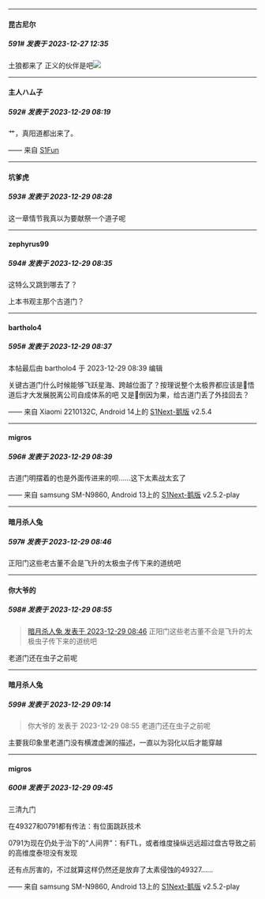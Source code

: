 
*****

####  昆古尼尔  
##### 591#       发表于 2023-12-27 12:35

土狼都来了 正义的伙伴是吧<img src="https://static.saraba1st.com/image/smiley/face2017/039.png" referrerpolicy="no-referrer">


*****

####  主人ハム子  
##### 592#       发表于 2023-12-29 08:19

艹，真阳道都出来了。

—— 来自 [S1Fun](https://s1fun.koalcat.com)


*****

####  坑爹虎  
##### 593#       发表于 2023-12-29 08:28

这一章情节我真以为要献祭一个道子呢


*****

####  zephyrus99  
##### 594#       发表于 2023-12-29 08:35

这特么又跳到哪去了？

上本书观主那个古道门？

*****

####  bartholo4  
##### 595#       发表于 2023-12-29 08:37

 本帖最后由 bartholo4 于 2023-12-29 08:39 编辑 

关键古道门什么时候能够飞跃星海、跨越位面了？按理说整个太极界都应该是🍊悟道后才大发展脱离公司自成体系的吧
又是🍊倒因为果，给古道门丢了外挂回去？

—— 来自 Xiaomi 2210132C, Android 14上的 [S1Next-鹅版](https://github.com/ykrank/S1-Next/releases) v2.5.4

*****

####  migros  
##### 596#       发表于 2023-12-29 08:39

古道门明摆着的也是外面传进来的呗……这下太素战太玄了

—— 来自 samsung SM-N9860, Android 13上的 [S1Next-鹅版](https://github.com/ykrank/S1-Next/releases) v2.5.2-play


*****

####  暗月杀人兔  
##### 597#       发表于 2023-12-29 08:46

正阳门这些老古董不会是飞升的太极虫子传下来的道统吧


*****

####  你大爷的  
##### 598#       发表于 2023-12-29 08:55

<blockquote><a href="httphttps://bbs.saraba1st.com/2b/forum.php?mod=redirect&amp;goto=findpost&amp;pid=63472550&amp;ptid=2123406" target="_blank">暗月杀人兔 发表于 2023-12-29 08:46</a>
正阳门这些老古董不会是飞升的太极虫子传下来的道统吧</blockquote>
老道门还在虫子之前呢


*****

####  暗月杀人兔  
##### 599#       发表于 2023-12-29 09:14

<blockquote>你大爷的 发表于 2023-12-29 08:55
老道门还在虫子之前呢</blockquote>
主要我印象里老道门没有横渡虚渊的描述，一直以为羽化以后才能穿越


*****

####  migros  
##### 600#       发表于 2023-12-29 09:45

三清九门

在49327和0791都有传法：有位面跳跃技术

0791为现在仍处于治下的“人间界”：有FTL，或者维度操纵远远超过盘古导致之前的高维度泰坦没有发现

还有点厉害的，不过就算这样仍然还是放弃了太素侵蚀的49327……

—— 来自 samsung SM-N9860, Android 13上的 [S1Next-鹅版](https://github.com/ykrank/S1-Next/releases) v2.5.2-play

